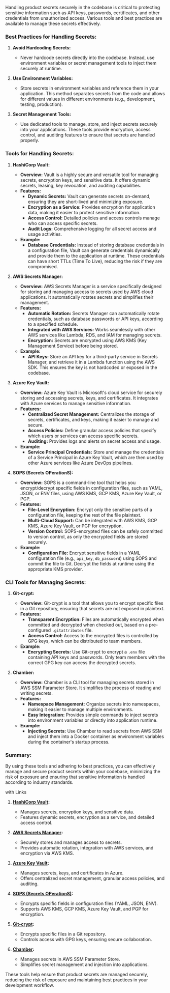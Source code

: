 Handling product secrets securely in the codebase is critical to protecting sensitive information such as API keys, passwords, certificates, and other credentials from unauthorized access. Various tools and best practices are available to manage these secrets effectively.

### **Best Practices for Handling Secrets:**
1. **Avoid Hardcoding Secrets:**
   - Never hardcode secrets directly into the codebase. Instead, use environment variables or secret management tools to inject them securely at runtime.

2. **Use Environment Variables:**
   - Store secrets in environment variables and reference them in your application. This method separates secrets from the code and allows for different values in different environments (e.g., development, testing, production).

3. **Secret Management Tools:**
   - Use dedicated tools to manage, store, and inject secrets securely into your applications. These tools provide encryption, access control, and auditing features to ensure that secrets are handled properly.

### **Tools for Handling Secrets:**

1. **HashiCorp Vault:**
   - **Overview:** Vault is a highly secure and versatile tool for managing secrets, encryption keys, and sensitive data. It offers dynamic secrets, leasing, key revocation, and auditing capabilities.
   - **Features:**
     - **Dynamic Secrets:** Vault can generate secrets on-demand, ensuring they are short-lived and minimizing exposure.
     - **Encryption as a Service:** Provides encryption for application data, making it easier to protect sensitive information.
     - **Access Control:** Detailed policies and access controls manage who can access specific secrets.
     - **Audit Logs:** Comprehensive logging for all secret access and usage activities.
   - **Example:**
     - **Database Credentials:** Instead of storing database credentials in a configuration file, Vault can generate credentials dynamically and provide them to the application at runtime. These credentials can have short TTLs (Time To Live), reducing the risk if they are compromised.

2. **AWS Secrets Manager:**
   - **Overview:** AWS Secrets Manager is a service specifically designed for storing and managing access to secrets used by AWS cloud applications. It automatically rotates secrets and simplifies their management.
   - **Features:**
     - **Automatic Rotation:** Secrets Manager can automatically rotate credentials, such as database passwords or API keys, according to a specified schedule.
     - **Integrated with AWS Services:** Works seamlessly with other AWS services like Lambda, RDS, and IAM for managing secrets.
     - **Encryption:** Secrets are encrypted using AWS KMS (Key Management Service) before being stored.
   - **Example:**
     - **API Keys:** Store an API key for a third-party service in Secrets Manager, and retrieve it in a Lambda function using the AWS SDK. This ensures the key is not hardcoded or exposed in the codebase.

3. **Azure Key Vault:**
   - **Overview:** Azure Key Vault is Microsoft's cloud service for securely storing and accessing secrets, keys, and certificates. It integrates with Azure services to manage sensitive information.
   - **Features:**
     - **Centralized Secret Management:** Centralizes the storage of secrets, certificates, and keys, making it easier to manage and secure.
     - **Access Policies:** Define granular access policies that specify which users or services can access specific secrets.
     - **Auditing:** Provides logs and alerts on secret access and usage.
   - **Example:**
     - **Service Principal Credentials:** Store and manage the credentials of a Service Principal in Azure Key Vault, which are then used by other Azure services like Azure DevOps pipelines.

4. **SOPS (Secrets OPerationS):**
   - **Overview:** SOPS is a command-line tool that helps you encrypt/decrypt specific fields in configuration files, such as YAML, JSON, or ENV files, using AWS KMS, GCP KMS, Azure Key Vault, or PGP.
   - **Features:**
     - **File-Level Encryption:** Encrypt only the sensitive parts of a configuration file, keeping the rest of the file plaintext.
     - **Multi-Cloud Support:** Can be integrated with AWS KMS, GCP KMS, Azure Key Vault, or PGP for encryption.
     - **Version Control:** SOPS-encrypted files can be safely committed to version control, as only the encrypted fields are stored securely.
   - **Example:**
     - **Configuration File:** Encrypt sensitive fields in a YAML configuration file (e.g., `api_key`, `db_password`) using SOPS and commit the file to Git. Decrypt the fields at runtime using the appropriate KMS provider.

### **CLI Tools for Managing Secrets:**

1. **Git-crypt:**
   - **Overview:** Git-crypt is a tool that allows you to encrypt specific files in a Git repository, ensuring that secrets are not exposed in plaintext.
   - **Features:**
     - **Transparent Encryption:** Files are automatically encrypted when committed and decrypted when checked out, based on a pre-configured `.gitattributes` file.
     - **Access Control:** Access to the encrypted files is controlled by GPG keys, which can be distributed to team members.
   - **Example:**
     - **Encrypting Secrets:** Use Git-crypt to encrypt a `.env` file containing API keys and passwords. Only team members with the correct GPG key can access the decrypted secrets.

2. **Chamber:**
   - **Overview:** Chamber is a CLI tool for managing secrets stored in AWS SSM Parameter Store. It simplifies the process of reading and writing secrets.
   - **Features:**
     - **Namespace Management:** Organize secrets into namespaces, making it easier to manage multiple environments.
     - **Easy Integration:** Provides simple commands to inject secrets into environment variables or directly into application runtime.
   - **Example:**
     - **Injecting Secrets:** Use Chamber to read secrets from AWS SSM and inject them into a Docker container as environment variables during the container's startup process.

### **Summary:**
By using these tools and adhering to best practices, you can effectively manage and secure product secrets within your codebase, minimizing the risk of exposure and ensuring that sensitive information is handled according to industry standards.

with Links

1. **[HashiCorp Vault](https://www.vaultproject.io/):**
   - Manages secrets, encryption keys, and sensitive data.
   - Features dynamic secrets, encryption as a service, and detailed access control.

2. **[AWS Secrets Manager](https://aws.amazon.com/secrets-manager/):**
   - Securely stores and manages access to secrets.
   - Provides automatic rotation, integration with AWS services, and encryption via AWS KMS.

3. **[Azure Key Vault](https://azure.microsoft.com/en-us/services/key-vault/):**
   - Manages secrets, keys, and certificates in Azure.
   - Offers centralized secret management, granular access policies, and auditing.

4. **[SOPS (Secrets OPerationS)](https://github.com/mozilla/sops):**
   - Encrypts specific fields in configuration files (YAML, JSON, ENV).
   - Supports AWS KMS, GCP KMS, Azure Key Vault, and PGP for encryption.

5. **[Git-crypt](https://github.com/AGWA/git-crypt):**
   - Encrypts specific files in a Git repository.
   - Controls access with GPG keys, ensuring secure collaboration.

6. **[Chamber](https://github.com/segmentio/chamber):**
   - Manages secrets in AWS SSM Parameter Store.
   - Simplifies secret management and injection into applications.

These tools help ensure that product secrets are managed securely, reducing the risk of exposure and maintaining best practices in your development workflow.